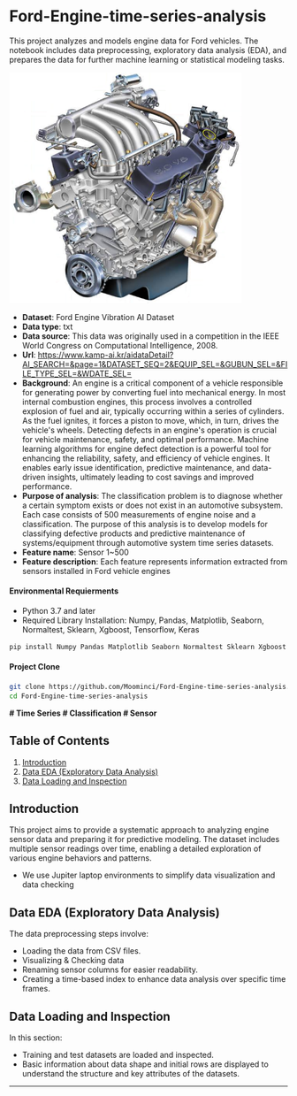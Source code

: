 # Ford-Engine-time-series-analysis

This project analyzes and models engine data for Ford vehicles. The notebook includes data preprocessing, exploratory data analysis (EDA), and prepares the data for further machine learning or statistical modeling tasks.

<img src="./engine.png" alt="Alternative text" width="420">

- <b>Dataset</b>: Ford Engine Vibration AI Dataset
- <b>Data type</b>: txt
- <b>Data source</b>: This data was originally used in a competition in the IEEE World Congress on Computational Intelligence, 2008.
- <b>Url</b>: https://www.kamp-ai.kr/aidataDetail?AI_SEARCH=&page=1&DATASET_SEQ=2&EQUIP_SEL=&GUBUN_SEL=&FILE_TYPE_SEL=&WDATE_SEL=
- <b>Background</b>: An engine is a critical component of a vehicle responsible for generating power by converting fuel into mechanical energy. In most internal combustion engines, this process involves a controlled explosion of fuel and air, typically occurring within a series of cylinders. As the fuel ignites, it forces a piston to move, which, in turn, drives the vehicle's wheels. Detecting defects in an engine's operation is crucial for vehicle maintenance, safety, and optimal performance. Machine learning algorithms for engine defect detection is a powerful tool for enhancing the reliability, safety, and efficiency of vehicle engines. It enables early issue identification, predictive maintenance, and data-driven insights, ultimately leading to cost savings and improved performance.
- <b>Purpose of analysis</b>: The classification problem is to diagnose whether a certain symptom exists or does not exist in an automotive subsystem. Each case consists of 500 measurements of engine noise and a classification. The purpose of this analysis is to develop models for classifying defective products and predictive maintenance of systems/equipment through automotive system time series datasets.
- <b>Feature name</b>: Sensor 1~500
- <b>Feature description</b>: Each feature represents information extracted from sensors installed in Ford vehicle engines

#### Environmental Requierments

- Python 3.7 and later
- Required Library Installation: Numpy, Pandas, Matplotlib, Seaborn, Normaltest, Sklearn, Xgboost, Tensorflow, Keras

```bash
pip install Numpy Pandas Matplotlib Seaborn Normaltest Sklearn Xgboost Tensorflow Keras
```
#### Project Clone
```bash
git clone https://github.com/Moominci/Ford-Engine-time-series-analysis.git
cd Ford-Engine-time-series-analysis
```

<b>\# Time Series \# Classification \# Sensor</b>

## Table of Contents

1. [Introduction](#introduction)
2. [Data EDA (Exploratory Data Analysis)](#data-eda-exploratory-data-analysis)
3. [Data Loading and Inspection](#data-loading-and-inspection)

## Introduction

This project aims to provide a systematic approach to analyzing engine sensor data and preparing it for predictive modeling. The dataset includes multiple sensor readings over time, enabling a detailed exploration of various engine behaviors and patterns.

- We use Jupiter laptop environments to simplify data visualization and data checking

## Data EDA (Exploratory Data Analysis)

The data preprocessing steps involve:
- Loading the data from CSV files.
- Visualizing & Checking data
- Renaming sensor columns for easier readability.
- Creating a time-based index to enhance data analysis over specific time frames.

## Data Loading and Inspection

In this section:
- Training and test datasets are loaded and inspected.
- Basic information about data shape and initial rows are displayed to understand the structure and key attributes of the datasets.

---
